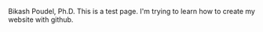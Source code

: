 Bikash Poudel, Ph.D.
This is a test page. I'm trying to learn how to create my website with github.
